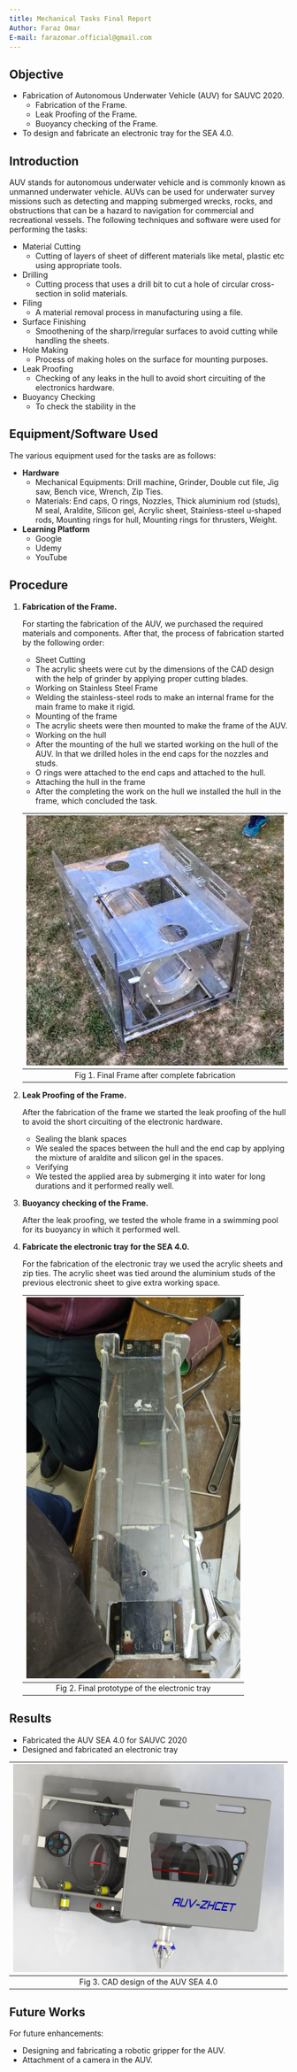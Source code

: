 ```yaml
---
title: Mechanical Tasks Final Report
Author: Faraz Omar
E-mail: farazomar.official@gmail.com
---
```


## Objective

- Fabrication of Autonomous Underwater Vehicle (AUV) for SAUVC 2020.
  - Fabrication of the Frame.
  - Leak Proofing of the Frame.
  - Buoyancy checking of the Frame.
- To design and fabricate an electronic tray for the SEA 4.0.

## Introduction

AUV stands for autonomous underwater vehicle and is commonly known as unmanned underwater vehicle. AUVs can be used for underwater survey missions such as detecting and mapping submerged wrecks, rocks, and obstructions that can be a hazard to navigation for commercial and recreational vessels.
The following techniques and software were used for performing the tasks:

- Material Cutting
  - Cutting of layers of sheet of different materials like metal, plastic etc using appropriate tools.
- Drilling
  - Cutting process that uses a drill bit to cut a hole of circular cross-section in solid materials.
- Filing
  - A material removal process in manufacturing using a file.
- Surface Finishing
  - Smoothening of the sharp/irregular surfaces to avoid cutting while handling the sheets.
- Hole Making
  - Process of making holes on the surface for mounting purposes.
- Leak Proofing
  - Checking of any leaks in the hull to avoid short circuiting of the electronics hardware.
- Buoyancy Checking
  - To check the stability in the

## Equipment/Software Used

The various equipment used for the tasks are as follows:

- __Hardware__
  - Mechanical Equipments: Drill machine, Grinder, Double cut file, Jig saw, Bench vice, Wrench, Zip Ties.
  - Materials: End caps, O rings, Nozzles, Thick aluminium rod (studs), M seal, Araldite, Silicon gel, Acrylic sheet, Stainless-steel u-shaped rods, Mounting rings for hull, Mounting rings for thrusters, Weight.
- __Learning Platform__
  - Google
  - Udemy
  - YouTube

## Procedure

1. __Fabrication of the Frame.__

    For starting the fabrication of the AUV, we purchased the required materials and components. After that, the process of fabrication started by the following order:

    - Sheet Cutting
    - The acrylic sheets were cut by the dimensions of the CAD design with the help of grinder by applying proper cutting blades.
    - Working on Stainless Steel Frame
    - Welding the stainless-steel rods to make an internal frame for the main frame to make it rigid.
    - Mounting of the frame
    - The acrylic sheets were then mounted to make the frame of the AUV.
    - Working on the hull
    - After the mounting of the hull we started working on the hull of the AUV. In that we drilled holes in the end caps for the nozzles and studs.
    - O rings were attached to the end caps and attached to the hull.
    - Attaching the hull in the frame
    - After the completing the work on the hull we installed the hull in the frame, which concluded the task.

    | ![Final Frame](static/faraz_01.jpg) |
    |:--:|
    | Fig 1. Final Frame after complete fabrication |

2. __Leak Proofing of the Frame.__

    After the fabrication of the frame we started the leak proofing of the hull to avoid the short circuiting of the electronic hardware.

    - Sealing the blank spaces
    - We sealed the spaces between the hull and the end cap by applying the mixture of araldite and silicon gel in the spaces.
    - Verifying
    - We tested the applied area by submerging it into water for long durations and it performed really well.

3. __Buoyancy checking of the Frame.__

    After the leak proofing, we tested the whole frame in a swimming pool for its buoyancy in which it performed well.

4. __Fabricate the electronic tray for the SEA 4.0.__

    For the fabrication of the electronic tray we used the acrylic sheets and zip ties. The acrylic sheet was tied around the aluminium studs of the previous electronic sheet to give extra working space.

    | ![Final prototype](static/faraz_02.jpg) |
    |:--:|
    | Fig 2. Final prototype of the electronic tray |

## Results

- Fabricated the AUV SEA 4.0 for SAUVC 2020
- Designed and fabricated an electronic tray

| ![CAD design](static/faraz_03.jpg) |
|:--:|
| Fig 3. CAD design of the AUV SEA 4.0 |

## Future Works

For future enhancements:

- Designing and fabricating a robotic gripper for the AUV.
- Attachment of a camera in the AUV.
